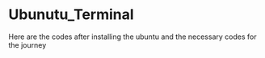 # Ubunutu_Terminal
Here are the codes after installing the ubuntu and the necessary codes for the journey
